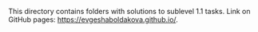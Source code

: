 This directory contains folders with solutions to sublevel 1.1 tasks.
Link on GitHub pages: https://evgeshaboldakova.github.io/.
